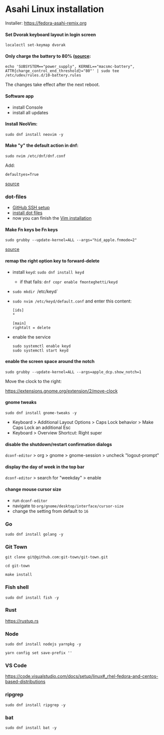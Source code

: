 # Asahi Linux installation

Installer: https://fedora-asahi-remix.org

#### Set Dvorak keyboard layout in login screen

```
localectl set-keymap dvorak
```

#### Only charge the battery to 80% ([source](https://social.treehouse.systems/@AsahiLinux/110560192550506827):

```
echo 'SUBSYSTEM=="power_supply", KERNEL=="macsmc-battery", ATTR{charge_control_end_threshold}="80"' | sudo tee /etc/udev/rules.d/10-battery.rules
```

The changes take effect after the next reboot.

#### Software app

- install Console
- install all updates

#### Install NeoVim:

```
sudo dnf install neovim -y
```

#### Make "y" the default action in dnf: 

```
sudo nvim /etc/dnf/dnf.conf
```

Add:

```
defaultyes=True
``` 

[source](https://www.reddit.com/r/Fedora/comments/rpttto/make_y_the_default_action_in_dnf)

### dot-files

- [GitHub SSH setup](https://github.com/kevgo/dot-files/blob/main/guides/github.md)
- [install dot files](https://github.com/kevgo/dot-files/blob/main/guides/install-dotfiles.md)
- now you can finish the [Vim installation](vim_installation.md)

#### Make Fn keys be Fn keys

```
sudo grubby --update-kernel=ALL --args="hid_apple.fnmode=2"
```

[source](https://discussion.fedoraproject.org/t/customize-f-keys-to-work-without-having-to-press-fn-f-keys/87408)

#### remap the right option key to forward-delete

- install `keyd`: `sudo dnf install keyd`
  - if that fails: `dnf copr enable fmonteghetti/keyd`
- `sudo mkdir `/etc/keyd`
- `sudo nvim /etc/keyd/default.conf` and enter this content:

  ```
  [ids]
  *

  [main]
  rightalt = delete
  ```
- enable the service

  ```
  sudo systemctl enable keyd
  sudo systemctl start keyd
  ```

#### enable the screen space around the notch

```
sudo grubby --update-kernel=ALL --args=apple_dcp.show_notch=1
```

Move the clock to the right:

https://extensions.gnome.org/extension/2/move-clock

#### gnome tweaks

```
sudo dnf install gnome-tweaks -y
```

- Keyboard > Additional Layout Options > Caps Lock behavior > Make Caps Lock an additional Esc
- Keyboard > Overview Shortcut: Right super

#### disable the shutdown/restart confirmation dialogs

`dconf-editor` > org > gnome > gnome-session > uncheck "logout-prompt"

#### display the day of week in the top bar

`dconf-editor` > search for "weekday" > enable

#### change mouse cursor size

- run `dconf-editor`
- navigate to `org/gnome/desktop/interface/cursor-size`
- change the setting from default to `16`

### Go

```
sudo dnf install golang -y
```

### Git Town

```
git clone git@github.com:git-town/git-town.git
```

```
cd git-town
```

```
make install
```

### Fish shell

```
sudo dnf install fish -y
```

### Rust

https://rustup.rs

### Node

```
sudo dnf install nodejs yarnpkg -y
```

```
yarn config set save-prefix ''
```

### VS Code

https://code.visualstudio.com/docs/setup/linux#_rhel-fedora-and-centos-based-distributions

### ripgrep

```
sudo dnf install ripgrep -y
```

### bat

```
sudo dnf install bat -y
```
